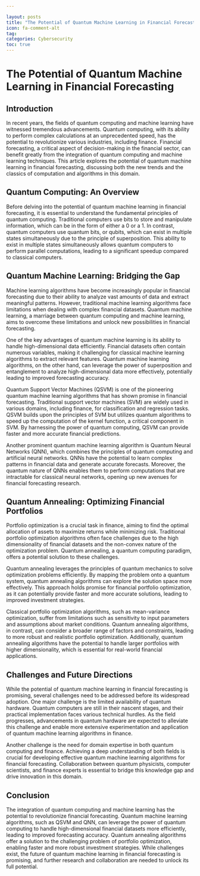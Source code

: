 ```yaml
---

layout: posts
title: "The Potential of Quantum Machine Learning in Financial Forecasting"
icon: fa-comment-alt
tag:      
categories: Cybersecurity
toc: true
---
```




# The Potential of Quantum Machine Learning in Financial Forecasting

## Introduction

In recent years, the fields of quantum computing and machine learning have witnessed tremendous advancements. Quantum computing, with its ability to perform complex calculations at an unprecedented speed, has the potential to revolutionize various industries, including finance. Financial forecasting, a critical aspect of decision-making in the financial sector, can benefit greatly from the integration of quantum computing and machine learning techniques. This article explores the potential of quantum machine learning in financial forecasting, discussing both the new trends and the classics of computation and algorithms in this domain.

## Quantum Computing: An Overview

Before delving into the potential of quantum machine learning in financial forecasting, it is essential to understand the fundamental principles of quantum computing. Traditional computers use bits to store and manipulate information, which can be in the form of either a 0 or a 1. In contrast, quantum computers use quantum bits, or qubits, which can exist in multiple states simultaneously due to the principle of superposition. This ability to exist in multiple states simultaneously allows quantum computers to perform parallel computations, leading to a significant speedup compared to classical computers.

## Quantum Machine Learning: Bridging the Gap

Machine learning algorithms have become increasingly popular in financial forecasting due to their ability to analyze vast amounts of data and extract meaningful patterns. However, traditional machine learning algorithms face limitations when dealing with complex financial datasets. Quantum machine learning, a marriage between quantum computing and machine learning, aims to overcome these limitations and unlock new possibilities in financial forecasting.

One of the key advantages of quantum machine learning is its ability to handle high-dimensional data efficiently. Financial datasets often contain numerous variables, making it challenging for classical machine learning algorithms to extract relevant features. Quantum machine learning algorithms, on the other hand, can leverage the power of superposition and entanglement to analyze high-dimensional data more effectively, potentially leading to improved forecasting accuracy.

Quantum Support Vector Machines (QSVM) is one of the pioneering quantum machine learning algorithms that has shown promise in financial forecasting. Traditional support vector machines (SVM) are widely used in various domains, including finance, for classification and regression tasks. QSVM builds upon the principles of SVM but utilizes quantum algorithms to speed up the computation of the kernel function, a critical component in SVM. By harnessing the power of quantum computing, QSVM can provide faster and more accurate financial predictions.

Another prominent quantum machine learning algorithm is Quantum Neural Networks (QNN), which combines the principles of quantum computing and artificial neural networks. QNNs have the potential to learn complex patterns in financial data and generate accurate forecasts. Moreover, the quantum nature of QNNs enables them to perform computations that are intractable for classical neural networks, opening up new avenues for financial forecasting research.

## Quantum Annealing: Optimizing Financial Portfolios

Portfolio optimization is a crucial task in finance, aiming to find the optimal allocation of assets to maximize returns while minimizing risk. Traditional portfolio optimization algorithms often face challenges due to the high dimensionality of financial datasets and the non-convex nature of the optimization problem. Quantum annealing, a quantum computing paradigm, offers a potential solution to these challenges.

Quantum annealing leverages the principles of quantum mechanics to solve optimization problems efficiently. By mapping the problem onto a quantum system, quantum annealing algorithms can explore the solution space more effectively. This approach holds promise for financial portfolio optimization, as it can potentially provide faster and more accurate solutions, leading to improved investment strategies.

Classical portfolio optimization algorithms, such as mean-variance optimization, suffer from limitations such as sensitivity to input parameters and assumptions about market conditions. Quantum annealing algorithms, in contrast, can consider a broader range of factors and constraints, leading to more robust and realistic portfolio optimization. Additionally, quantum annealing algorithms have the potential to handle larger portfolios with higher dimensionality, which is essential for real-world financial applications.

## Challenges and Future Directions

While the potential of quantum machine learning in financial forecasting is promising, several challenges need to be addressed before its widespread adoption. One major challenge is the limited availability of quantum hardware. Quantum computers are still in their nascent stages, and their practical implementation faces various technical hurdles. As the field progresses, advancements in quantum hardware are expected to alleviate this challenge and enable more extensive experimentation and application of quantum machine learning algorithms in finance.

Another challenge is the need for domain expertise in both quantum computing and finance. Achieving a deep understanding of both fields is crucial for developing effective quantum machine learning algorithms for financial forecasting. Collaboration between quantum physicists, computer scientists, and finance experts is essential to bridge this knowledge gap and drive innovation in this domain.

## Conclusion

The integration of quantum computing and machine learning has the potential to revolutionize financial forecasting. Quantum machine learning algorithms, such as QSVM and QNN, can leverage the power of quantum computing to handle high-dimensional financial datasets more efficiently, leading to improved forecasting accuracy. Quantum annealing algorithms offer a solution to the challenging problem of portfolio optimization, enabling faster and more robust investment strategies. While challenges exist, the future of quantum machine learning in financial forecasting is promising, and further research and collaboration are needed to unlock its full potential.